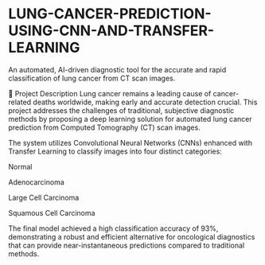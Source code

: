 # LUNG-CANCER-PREDICTION-USING-CNN-AND-TRANSFER-LEARNING
An automated, AI-driven diagnostic tool for the accurate and rapid classification of lung cancer from CT scan images.

📝 Project Description
Lung cancer remains a leading cause of cancer-related deaths worldwide, making early and accurate detection crucial. This project addresses the challenges of traditional, subjective diagnostic methods by proposing a deep learning solution for automated lung cancer prediction from Computed Tomography (CT) scan images.

The system utilizes Convolutional Neural Networks (CNNs) enhanced with Transfer Learning to classify images into four distinct categories:

Normal

Adenocarcinoma

Large Cell Carcinoma

Squamous Cell Carcinoma 

The final model achieved a high classification accuracy of 93%, demonstrating a robust and efficient alternative for oncological diagnostics that can provide near-instantaneous predictions compared to traditional methods.
